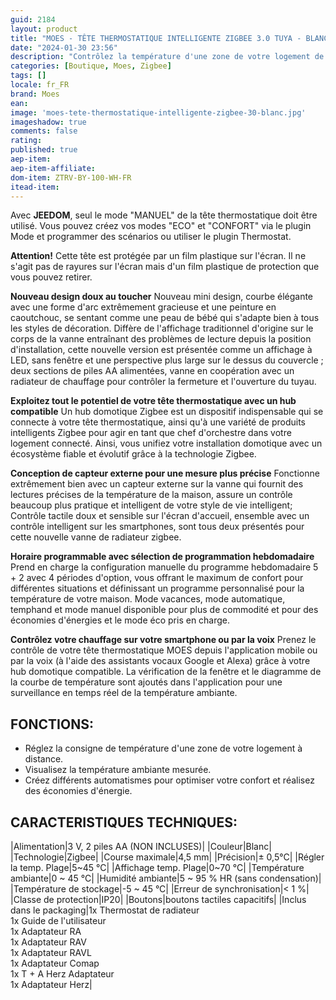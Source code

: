 ```yaml
---
guid: 2184
layout: product 
title: "MOES - TÊTE THERMOSTATIQUE INTELLIGENTE ZIGBEE 3.0 TUYA - BLANC"
date: "2024-01-30 23:56"
description: "Contrôlez la température d'une zone de votre logement de façon intelligente avec la tête thermostatique Zigbee MOES."
categories: [Boutique, Moes, Zigbee]
tags: []
locale: fr_FR
brand: Moes
ean: 
image: 'moes-tete-thermostatique-intelligente-zigbee-30-blanc.jpg'
imageshadow: true
comments: false
rating:  
published: true
aep-item: 
aep-item-affiliate: 
dom-item: ZTRV-BY-100-WH-FR
itead-item: 
---
```


Avec **JEEDOM**, seul le mode "MANUEL" de la tête thermostatique doit être utilisé. Vous pouvez créez vos modes "ECO" et "CONFORT" via le plugin Mode et programmer des scénarios ou utiliser le plugin Thermostat.

**Attention!** Cette tête est protégée par un film plastique sur l'écran. Il ne s'agit pas de rayures sur l'écran mais d'un film plastique de protection que vous pouvez retirer.

**Nouveau design doux au toucher**
Nouveau mini design, courbe élégante avec une forme d'arc extrêmement gracieuse et une peinture en caoutchouc, se sentant comme une peau de bébé qui s'adapte bien à tous les styles de décoration. Diffère de l'affichage traditionnel d'origine sur le corps de la vanne entraînant des problèmes de lecture depuis la position d'installation, cette nouvelle version est présentée comme un affichage à LED, sans fenêtre et une perspective plus large sur le dessus du couvercle ; deux sections de piles AA alimentées, vanne en coopération avec un radiateur de chauffage pour contrôler la fermeture et l'ouverture du tuyau.

**Exploitez tout le potentiel de votre tête thermostatique avec un hub compatible**
Un hub domotique Zigbee est un dispositif indispensable qui se connecte à votre tête thermostatique, ainsi qu'à une variété de produits intelligents Zigbee pour agir en tant que chef d'orchestre dans votre logement connecté. Ainsi, vous unifiez votre installation domotique avec un écosystème fiable et évolutif grâce à la technologie Zigbee.

**Conception de capteur externe pour une mesure plus précise**
Fonctionne extrêmement bien avec un capteur externe sur la vanne qui fournit des lectures précises de la température de la maison, assure un contrôle beaucoup plus pratique et intelligent de votre style de vie intelligent; Contrôle tactile doux et sensible sur l'écran d'accueil, ensemble avec un contrôle intelligent sur les smartphones, sont tous deux présentés pour cette nouvelle vanne de radiateur zigbee.

**Horaire programmable avec sélection de programmation hebdomadaire**
Prend en charge la configuration manuelle du programme hebdomadaire 5 + 2 avec 4 périodes d'option, vous offrant le maximum de confort pour différentes situations et définissant un programme personnalisé pour la température de votre maison. Mode vacances, mode automatique, temphand et mode manuel disponible pour plus de commodité et pour des économies d'énergies et le mode éco pris en charge.

**Contrôlez votre chauffage sur votre smartphone ou par la voix**
Prenez le contrôle de votre tête thermostatique MOES depuis l'application mobile ou par la voix (à l'aide des assistants vocaux Google et Alexa) grâce à votre hub domotique compatible. La vérification de la fenêtre et le diagramme de la courbe de température sont ajoutés dans l'application pour une surveillance en temps réel de la température ambiante.

## FONCTIONS:

- Réglez la consigne de température d'une zone de votre logement à distance.
- Visualisez la température ambiante mesurée.
- Créez différents automatismes pour optimiser votre confort et réalisez des économies d'énergie.
  
## CARACTERISTIQUES TECHNIQUES:

|Alimentation|3 V, 2 piles AA (NON INCLUSES)|
|Couleur|Blanc|
|Technologie|Zigbee|
|Course maximale|4,5 mm|
|Précision|± 0,5°C|
|Régler la temp. Plage|5~45 °C|
|Affichage temp. Plage|0~70 °C|
|Température ambiante|0 ~ 45 °C|
|Humidité ambiante|5 ~ 95 % HR (sans condensation)|
|Température de stockage|-5 ~ 45 °C|
|Erreur de synchronisation|< 1 %|
|Classe de protection|IP20|
|Boutons|boutons tactiles capacitifs|
|Inclus dans le packaging|1x Thermostat de radiateur<br>1x Guide de l'utilisateur<br>1x Adaptateur RA<br>1x Adaptateur RAV<br>1x Adaptateur RAVL<br>1x Adaptateur Comap<br>1x T + A Herz Adaptateur<br>1x Adaptateur Herz|
  